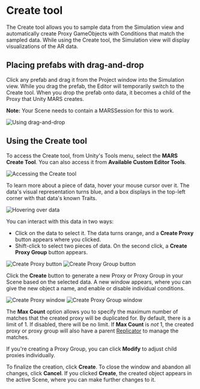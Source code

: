 # Create tool

The Create tool allows you to sample data from the Simulation view and automatically create Proxy GameObjects with Conditions that match the sampled data. While using the Create tool, the Simulation view will display visualizations of the AR data.

## Placing prefabs with drag-and-drop

Click any prefab and drag it from the Project window into the Simulation view. While you drag the prefab, the Editor will temporarily switch to the Create tool. When you drop the prefab onto data, it becomes a child of the Proxy that Unity MARS creates.

**Note:** Your Scene needs to contain a MARSSession for this to work.

![Using drag-and-drop](images/CreateTool/DragDrop.png)

## Using the Create tool

To access the Create tool, from Unity's Tools menu, select the **MARS Create Tool**. You can also access it from **Available Custom Editor Tools**.

![Accessing the Create tool](images/CreateTool/ChooseCreateTool.png)

To learn more about a piece of data, hover your mouse cursor over it. The data's visual representation turns blue, and a box displays in the top-left corner with that data's known Traits.

![Hovering over data](images/CreateTool/DataVisuals.png)

You can interact with this data in two ways:

* Click on the data to select it. The data turns orange, and a **Create Proxy** button appears where you clicked.
* Shift-click to select two pieces of data. On the second click, a **Create Proxy Group** button appears.

![Create Proxy button](images/CreateTool/CreateProxyButton.png)
![Create Proxy Group button](images/CreateTool/CreateProxyGroupButton.png)

Click the **Create** button to generate a new Proxy or Proxy Group in your Scene based on the selected data. A new window appears, where you can give the new object a name, and enable or disable individual conditions.

![Create Proxy window](images/CreateTool/CreateWindow.png)
![Create Proxy Group window](images/CreateTool/CreateGroupWindow.png)

The **Max Count** option allows you to specify the maximum number of matches that the created proxy will be duplicated for. By default, there is a limit of 1. If disabled, there will be no limit. If **Max Count** is *not* 1, the created proxy or proxy group will also have a parent [Replicator](MARSConcepts.md#replicators) to manage the matches.

If you're creating a Proxy Group, you can click **Modify** to adjust child proxies individually.

To finalize the creation, click **Create**. To close the window and abandon all changes, click **Cancel**. If you clicked **Create**, the created object appears in the active Scene, where you can make further changes to it.
